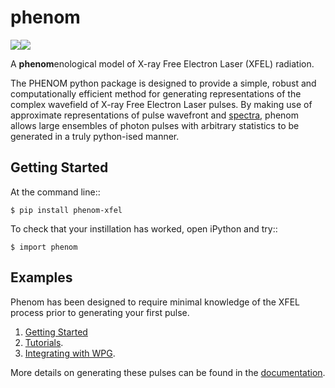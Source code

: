 # phenom

[![](https://github.com/twguest/phenom/actions/workflows/testing.yml/badge.svg)]( https://github.com/twguest/phenom/actions/workflows/testing.yml)[![](https://img.shields.io/pypi/v/phenom.svg)](https://pypi.python.org/pypi/phenom_xfel)


A **phenom**enological model of X-ray Free Electron Laser (XFEL) radiation.

The PHENOM python package is designed to provide a simple, robust and computationally efficient method for generating representations of the complex wavefield of X-ray Free Electron Laser pulses. By making use of approximate representations of pulse wavefront and [spectra](https://www.osapublishing.org/abstract.cfm?URI=ol-35-20-3441), phenom allows large ensembles of photon pulses with arbitrary statistics to be generated in a truly python-ised manner.

## Getting Started
At the command line::

    $ pip install phenom-xfel

To check that your instillation has worked, open iPython and try::

    $ import phenom
    
## Examples
Phenom has been designed to require minimal knowledge of the XFEL process prior to generating your first pulse.

1. [Getting Started](https://twguest.github.io/phenom/notebooks/sase_model_pt1.html)
2. [Tutorials](https://twguest.github.io/phenom/notebooks/sase_model_pt2.html).
3. [Integrating with WPG](https://twguest.github.io/phenom/notebooks/phenom_to_wpg.html).

More details on generating these pulses can be found in the [documentation](https://twguest.github.io/phenom).

